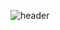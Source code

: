 ![header](https://capsule-render.vercel.app/api?type=wave&color=auto&height=300&section=header&text=Kim%20kiwoong&fontSize=90)

